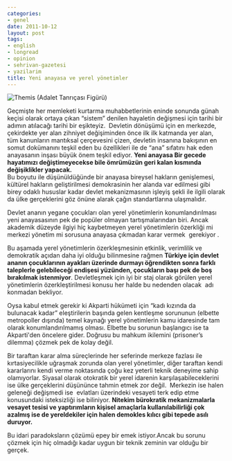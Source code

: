 ```yaml
---
categories:
- genel
date: 2011-10-12
layout: post
tags:
- english
- longread
- opinion
- sehrivan-gazetesi
- yazilarim
title: Yeni anayasa ve yerel yönetimler
---
```


![](/images/themis.jpg "Themis (Adalet Tanrıçası Figürü)")

  

Geçmişte her memleketi kurtarma muhabbetlerinin eninde sonunda günah keçisi olarak ortaya çıkan “sistem” denilen hayaletin değişmesi için tarihi bir adımın atılacağı tarihi bir eşikteyiz.  Devletin dönüşümü için en merkezde, çekirdekte yer alan zihniyet değişiminden önce ilk ilk katmanda yer alan, tüm kanunların mantıksal çerçevesini çizen, devletin insanına bakışının en somut dokümanını teşkil eden bu özellikleri ile de “ana” sıfatını hak eden anayasanın inşası büyük önem teşkil ediyor. **Yeni anayasa Bir gecede hayatımızı değiştimeyecekse bile ömrümüzün geri kalan kısmında değişiklikler yapacak.**  
Bu boyutu ile düşünüldüğünde bir anayasa bireysel hakların genişlemesi, kültürel hakların geliştirilmesi demokrasinin her alanda var edilmesi gibi birey odaklı hususlar kadar devlet mekanizmasının işleyiş şekli ile ilgili olarak da ülke gerçeklerini göz önüne alarak çağın standartlarına ulaşmalıdır.

  

Devlet ananın yegane çocukları olan yerel yönetimlerin konumlandırılması yeni anayasasının pek de popüler olmayan tartışmalarından biri. Ancak akademik düzeyde ilgiyi hiç kaybetmeyen yerel yönetimlerin özerkliği mi merkezi yönetim mi sorusuna anayasa çıkmadan karar vermek  gerekiyor .

  

Bu aşamada yerel yönetimlerin özerkleşmesinin etkinlik, verimlilik ve demokratik açıdan daha iyi olduğu bilinmesine rağmen **Türkiye için devlet ananın çocuklarının ayakları üzerinde durmayı öğrendikten sonra farklı taleplerle gelebileceği endişesi yüzünden, çocukların başı pek de boş bırakılmak istenmiyor**. Devletleşmek için iyi bir staj olarak görülen yerel yönetimlerin özerkleştirilmesi konusu her halde bu nedenden olacak  adı konmadan bekliyor.

  

Oysa kabul etmek gerekir ki Akparti hükümeti için “kadı kızında da bulunacak kadar” eleştirilerin başında gelen kentleşme sorununun (elbette metropoller dışında) temel kaynağı yerel yönetimlerin kamu idaresinde tam olarak konumlandırılmamış olması. Elbette bu sorunun başlangıcı ise ta Akparti'den öncelere gider. Doğrusu bu mahkum ikilemini (prisoner’s dilemma) çözmek pek de kolay değil.

  

Bir taraftan karar alma süreçlerinde her seferinde merkeze fazlası ile kırtasiyecilikle uğraşmak zorunda olan yerel yönetimler, diğer taraftan kendi kararlarını kendi verme noktasında çoğu kez yeterli teknik deneyime sahip olamıyorlar. Siyasal olarak otokratik bir yerel idarenin karşılaşabileceklerini ise ülke gerçeklerini düşününce tahmin etmek zor değil.  Merkezin ise halen geleneği değişmedi ise  evlatları üzerindeki vesayeti terk edip etme konusundaki isteksizliği ise biliniyor. **Nitekim bürokratik mekanizmalarla vesayet tesisi ve yaptırımların kişisel amaçlarla kullanılabilirliği çok azalmış ise de yereldekiler için halen demokles kılıcı gibi tepede asılı duruyor.**

  

Bu idari paradoksların çözümü epey bir emek istiyor.Ancak bu sorunu çözmek için hiç olmadığı kadar uygun bir teknik zeminin var olduğu bir gerçek.
